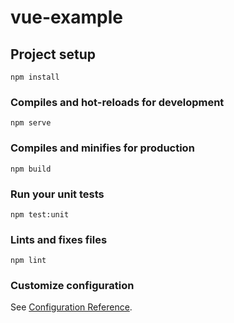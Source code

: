 # vue-example

## Project setup
```
npm install
```

### Compiles and hot-reloads for development
```
npm serve
```

### Compiles and minifies for production
```
npm build
```

### Run your unit tests
```
npm test:unit
```

### Lints and fixes files
```
npm lint
```

### Customize configuration
See [Configuration Reference](https://cli.vuejs.org/config/).
